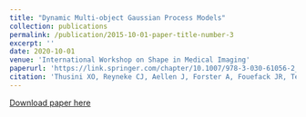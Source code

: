 ```yaml
---
title: "Dynamic Multi-object Gaussian Process Models"
collection: publications
permalink: /publication/2015-10-01-paper-title-number-3
excerpt: ''
date: 2020-10-01
venue: 'International Workshop on Shape in Medical Imaging'
paperurl: 'https://link.springer.com/chapter/10.1007/978-3-030-61056-2_2'
citation: 'Thusini XO, Reyneke CJ, Aellen J, Forster A, Fouefack JR, Tegang NH, Vetter T, Douglas TS, Mutsvangwa TE. (2020)  &quot;Uncertainty Reduction in Contour-Based 3D/2D Registration of Bone Surfaces.&quot; <i> InInternational Workshop on Shape in Medical Imaging (pp. 18-29). Springer, Cham</i>.'
---
```



[Download paper here](https://link.springer.com/content/pdf/10.1007%2F978-3-030-61056-2_2.pdf)
